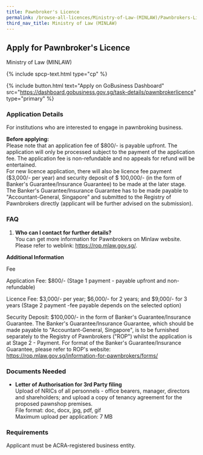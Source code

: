 ```yaml
---
title: Pawnbroker's Licence
permalink: /browse-all-licences/Ministry-of-Law-(MINLAW)/Pawnbrokers-Licence
third_nav_title: Ministry of Law (MINLAW)
---
```


## Apply for Pawnbroker's Licence

Ministry of Law (MINLAW)

{% include spcp-text.html type="cp" %}

{% include button.html text="Apply on GoBusiness Dashboard" src="https://dashboard.gobusiness.gov.sg/task-details/pawnbrokerlicence" type="primary" %}

<H3>Application Details</H3>

<p>For institutions who are interested to engage in pawnbroking business.</p>
<p><Strong>Before applying:</Strong><br>
Please note that an application fee of $800/- is payable upfront. The application will only be processed subject to the payment of the application fee. The application fee is non-refundable and no appeals for refund will be entertained.<br>
For new licence application, there will also be licence fee payment ($3,000/- per year) and security deposit of $ 100,000/- (in the form of Banker's Guarantee/Insurance Guarantee) to be made at the later stage. The Banker's Guarantee/Insurance Guarantee has to be made payable to "Accountant-General, Singapore" and submitted to the Registry of Pawnbrokers directly (applicant will be further advised on the submission).</p>
<H3>FAQ</H3>
<ol>
<li><Strong>Who can I contact for further details?</Strong><br>
You can get more information for Pawnbrokers on Minlaw website.<br>
Please refer to weblink: <a href="https://rop.mlaw.gov.sg/" target="_blank" rel="noopener">https://rop.mlaw.gov.sg/</a>.</li>
</ol>

<strong>Additional Information</strong>

Fee

Application Fee: $800/- (Stage 1 payment - payable upfront and non-refundable)

Licence Fee: $3,000/- per year; $6,000/- for 2 years; and $9,000/- for 3 years (Stage 2 payment -fee payable depends on the selected option)

Security Deposit: $100,000/- in the form of Banker's Guarantee/Insurance Guarantee. The Banker's Guarantee/Insurance Guarantee, which should be made payable to "Accountant-General, Singapore", is to be furnished separately to the Registry of Pawnbrokers ("ROP") whilst the application is at Stage 2 - Payment. For format of the Banker's Guarantee/Insurance Guarantee, please refer to ROP's website: <a href="https://rop.mlaw.gov.sg/information-for-pawnbrokers/forms/" target="_blank" rel="noopener">https://rop.mlaw.gov.sg/information-for-pawnbrokers/forms/</a>



<H3>Documents Needed</H3>

<ul>
<li><strong>Letter of Authorisation for 3rd Party filing</strong><br>
Upload of NRICs of all personnels - office bearers, manager, directors and shareholders; and upload a copy of tenancy agreement for the proposed pawnshop premises.<br>
File format: doc, docx, jpg, pdf, gif<br>
Maximum upload per application: 7 MB</li>
</ul>

<H3>Requirements</H3>

<p>Applicant must be ACRA-registered business entity.</p>

